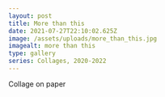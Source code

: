 ```yaml
---
layout: post
title: More than this
date: 2021-07-27T22:10:02.625Z
image: /assets/uploads/more_than_this.jpg
imagealt: more than this
type: gallery
series: Collages, 2020-2022
---
```

Collage on paper